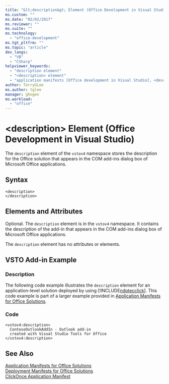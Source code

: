 ```yaml
---
title: "&lt;description&gt; Element (Office Development in Visual Studio) | Microsoft Docs"
ms.custom: ""
ms.date: "02/02/2017"
ms.reviewer: ""
ms.suite: ""
ms.technology: 
  - "office-development"
ms.tgt_pltfrm: ""
ms.topic: "article"
dev_langs: 
  - "VB"
  - "CSharp"
helpviewer_keywords: 
  - "description element"
  - "<description> element"
  - "application manifests [Office development in Visual Studio], <description> element"
author: TerryGLee
ms.author: tglee
manager: ghogen
ms.workload: 
  - "office"
---
```

# &lt;description&gt; Element (Office Development in Visual Studio)
  The `description` element of the `vstov4` namespace stores the description for the Office solution that appears in the COM add-ins dialog box of Microsoft Office applications.  
  
## Syntax  
  
```  
<description>  
</description>  
```  
  
## Elements and Attributes  
 Optional. The `description` element is in the `vstov4` namespace. It contains the description of the add-in that appears in the COM add-ins dialog box of Microsoft Office applications.  
  
 The `description` element has no attributes or elements.  
  
## VSTO Add-in Example  
  
### Description  
 The following code example illustrates the `description` element for an application-level solution deployed by using [!INCLUDE[ndptecclick](../vsto/includes/ndptecclick-md.md)]. This code example is part of a larger example provided in [Application Manifests for Office Solutions](../vsto/application-manifests-for-office-solutions.md).  
  
### Code  
  
```  
<vstov4:description>  
  ContosoOutlookAddIn - Outlook add-in   
  created with Visual Studio Tools for Office  
</vstov4:description>  
```  
  
## See Also  
 [Application Manifests for Office Solutions](../vsto/application-manifests-for-office-solutions.md)   
 [Deployment Manifests for Office Solutions](../vsto/deployment-manifests-for-office-solutions.md)   
 [ClickOnce Application Manifest](/visualstudio/deployment/clickonce-application-manifest)  
  
  